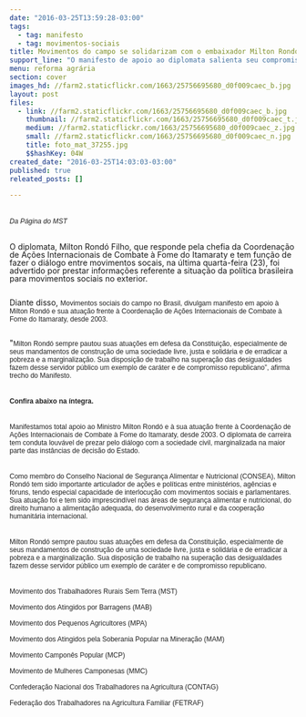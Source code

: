 ```yaml
---
date: "2016-03-25T13:59:28-03:00"
tags:
  - tag: manifesto
  - tag: movimentos-sociais
title: Movimentos do campo se solidarizam com o embaixador Milton Rondó
support_line: "O manifesto de apoio ao diplomata salienta seu compromisso com a construção de uma sociedade livre, justa e solidária"
menu: reforma agrária
section: cover
images_hd: //farm2.staticflickr.com/1663/25756695680_d0f009caec_b.jpg
layout: post
files:
  - link: //farm2.staticflickr.com/1663/25756695680_d0f009caec_b.jpg
    thumbnail: //farm2.staticflickr.com/1663/25756695680_d0f009caec_t.jpg
    medium: //farm2.staticflickr.com/1663/25756695680_d0f009caec_z.jpg
    small: //farm2.staticflickr.com/1663/25756695680_d0f009caec_n.jpg
    title: foto_mat_37255.jpg
    $$hashKey: 04W
created_date: "2016-03-25T14:03:03-03:00"
published: true
releated_posts: []

---
```

<p style="margin-bottom: 0cm; orphans: 1;"><br />
<em><font color="#222222"><font face="arial, sans-serif"><font style="font-size: 9pt">Da P&aacute;gina do MST</font></font></font></em></p>

<p style="margin-bottom: 0cm; orphans: 1;"><br />
<span style="line-height: 100%;">O diplomata, Milton Rond&oacute; Filho, que responde pela chefia da Coordena&ccedil;&atilde;o de A&ccedil;&otilde;es Internacionais de Combate &agrave; Fome do Itamaraty e tem fun&ccedil;&atilde;o de fazer o di&aacute;logo entre movimentos socais, na &uacute;ltima quarta-feira (23), foi advertido por prestar informa&ccedil;&otilde;es referente a situa&ccedil;&atilde;o da pol&iacute;tica brasileira para movimentos sociais no exterior.</span></p>

<p style="margin-bottom: 0cm; line-height: 100%"><br />
Diante disso, <font color="#222222"><font face="arial, sans-serif"><font style="font-size: 9pt">Movimentos sociais do campo </font></font></font><font color="#222222"><font face="arial, sans-serif"><font style="font-size: 9pt">no Brasil, </font></font></font><font color="#222222"><font face="arial, sans-serif"><font style="font-size: 9pt">divulgam manifesto em apoio </font></font></font><font color="#222222"><font face="arial, sans-serif"><font style="font-size: 9pt">&agrave; </font></font></font><font color="#222222"><font face="arial, sans-serif"><font style="font-size: 9pt">Milton Rond&oacute; e sua atua&ccedil;&atilde;o frente &agrave; Coordena&ccedil;&atilde;o de A&ccedil;&otilde;es Internacionais de Combate &agrave; Fome do Itamaraty, desde 2003. </font></font></font></p>

<p style="margin-bottom: 0cm; line-height: 100%"><br />
&quot;<font color="#222222"><font face="arial, sans-serif"><font style="font-size: 9pt">Milton Rond&oacute; sempre pautou suas atua&ccedil;&otilde;es em defesa da Constitui&ccedil;&atilde;o, especialmente de seus mandamentos de constru&ccedil;&atilde;o de uma sociedade livre, justa e solid&aacute;ria e de erradicar a pobreza e a marginaliza&ccedil;&atilde;o. Sua disposi&ccedil;&atilde;o de trabalho na supera&ccedil;&atilde;o das desigualdades fazem desse servidor p&uacute;blico um exemplo de car&aacute;ter e de compromisso republicano&rdquo;, afirma trecho do Manifesto.</font></font></font></p>

<p style="margin-bottom: 0cm; orphans: 1;"><br />
<strong><font color="#222222"><font face="arial, sans-serif"><font style="font-size: 9pt">Confira abaixo na &iacute;ntegra.</font></font></font></strong></p>

<p style="margin-bottom: 0cm; orphans: 1;"><br />
<font color="#222222"><font face="arial, sans-serif"><font style="font-size: 9pt">Manifestamos total apoio ao Ministro Milton Rond&oacute; e &agrave; sua atua&ccedil;&atilde;o frente &agrave; Coordena&ccedil;&atilde;o de A&ccedil;&otilde;es Internacionais de Combate &agrave; Fome do Itamaraty, desde 2003. O diplomata de carreira tem conduta louv&aacute;vel de prezar pelo di&aacute;logo com a sociedade civil, marginalizada na maior parte das inst&acirc;ncias de decis&atilde;o do Estado.</font></font></font></p>

<p style="margin-bottom: 0cm; orphans: 1;"><br />
<font color="#222222"><font face="arial, sans-serif"><font style="font-size: 9pt">Como membro do Conselho Nacional de Seguran&ccedil;a Alimentar e Nutricional (CONSEA), Milton Rond&oacute; tem sido importante articulador de a&ccedil;&otilde;es e pol&iacute;ticas entre minist&eacute;rios, ag&ecirc;ncias e f&oacute;runs, tendo especial capacidade de interlocu&ccedil;&atilde;o com movimentos sociais e parlamentares. Sua atua&ccedil;&atilde;o foi e tem sido imprescind&iacute;vel nas &aacute;reas de seguran&ccedil;a alimentar e nutricional, do direito humano a alimenta&ccedil;&atilde;o adequada, do desenvolvimento rural e da coopera&ccedil;&atilde;o humanit&aacute;ria internacional.</font></font></font></p>

<p style="margin-bottom: 0cm; orphans: 1;"><br />
<font color="#222222"><font face="arial, sans-serif"><font style="font-size: 9pt">Milton Rond&oacute; sempre pautou suas atua&ccedil;&otilde;es em defesa da Constitui&ccedil;&atilde;o, especialmente de seus mandamentos de constru&ccedil;&atilde;o de uma sociedade livre, justa e solid&aacute;ria e de erradicar a pobreza e a marginaliza&ccedil;&atilde;o. Sua disposi&ccedil;&atilde;o de trabalho na supera&ccedil;&atilde;o das desigualdades fazem desse servidor p&uacute;blico um exemplo de car&aacute;ter e de compromisso republicano.</font></font></font></p>

<p style="margin-bottom: 0cm; orphans: 1;"><br />
<font color="#222222"><font face="arial, sans-serif"><font style="font-size: 9pt">Movimento dos Trabalhadores Rurais Sem Terra (MST) </font></font></font></p>

<p style="margin-bottom: 0cm; orphans: 1;"><font color="#222222"><font face="arial, sans-serif"><font style="font-size: 9pt">Movimento dos Atingidos por Barragens (MAB)</font></font></font></p>

<p style="margin-bottom: 0cm; orphans: 1;"><font color="#222222"><font face="arial, sans-serif"><font style="font-size: 9pt">Movimento dos Pequenos Agricultores (MPA)</font></font></font></p>

<p style="margin-bottom: 0cm; orphans: 1;"><font color="#222222"><font face="arial, sans-serif"><font style="font-size: 9pt">Movimento dos Atingidos pela Soberania Popular na Minera&ccedil;&atilde;o (MAM) </font></font></font></p>

<p style="margin-bottom: 0cm; orphans: 1;"><font color="#222222"><font face="arial, sans-serif"><font style="font-size: 9pt">Movimento Campon&ecirc;s Popular (MCP)</font></font></font></p>

<p style="margin-bottom: 0cm; orphans: 1;"><font color="#222222"><font face="arial, sans-serif"><font style="font-size: 9pt">Movimento de Mulheres Camponesas (MMC)</font></font></font></p>

<p style="margin-bottom: 0cm; orphans: 1;"><font color="#222222"><font face="arial, sans-serif"><font style="font-size: 9pt">Confedera&ccedil;&atilde;o Nacional dos Trabalhadores na Agricultura (CONTAG)</font></font></font></p>

<p style="margin-bottom: 0cm; orphans: 1;"><font color="#222222"><font face="arial, sans-serif"><font style="font-size: 9pt">Federa&ccedil;&atilde;o dos Trabalhadores na Agricultura Familiar (FETRAF)</font></font></font></p>

<p style="margin-bottom: 0cm; line-height: 100%">&nbsp;</p>
